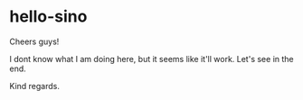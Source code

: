 # hello-sino


Cheers guys!

I dont know what I am doing here, but it seems like it'll work.
Let's see in the end.

Kind regards.
